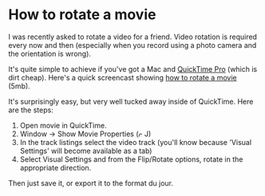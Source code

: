 # How to rotate a movie

I was recently asked to rotate a video for a friend.  Video rotation is required every now and then (especially when you record using a photo camera and the orientation is wrong).

It's quite simple to achieve if you've got a Mac and [QuickTime Pro](http://www.apple.com/quicktime/ "Apple - QuickTime") (which is dirt cheap).  Here's a quick screencast showing [how to rotate a movie](http://remysharp.com/wp-content/uploads/2007/12/movie-rotate.mov) (5mb).


<!--more-->

It's surprisingly easy, but very well tucked away inside of QuickTime. Here are the steps:

1. Open movie in QuickTime.
2. Window -> Show Movie Properties (<img src="http://remysharp.com/images/mac_command.gif" height="12" width="12" alt="command" title="command">J)
3. In the track listings select the video track (you'll know because 'Visual Settings' will become available as a tab)
4. Select Visual Settings and from the Flip/Rotate options, rotate in the appropriate direction.

Then just save it, or export it to the format du jour.